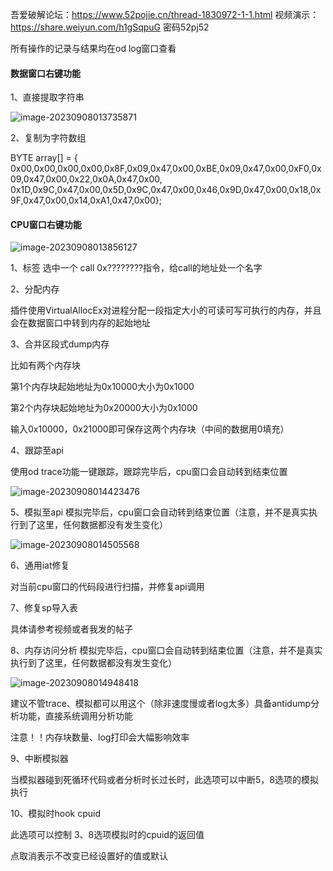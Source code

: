 吾爱破解论坛：https://www.52pojie.cn/thread-1830972-1-1.html
视频演示：https://share.weiyun.com/h1gSqpuG 密码52pj52

所有操作的记录与结果均在od log窗口查看

#### **数据窗口右键功能**

1、直接提取字符串

![image-20230908013735871](https://github.com/mizukiyyds/od_plugin/tree/main/pic/1.png)

2、复制为字符数组

BYTE array[] = {
	0x00,0x00,0x00,0x00,0x8F,0x09,0x47,0x00,0xBE,0x09,0x47,0x00,0xF0,0x09,0x47,0x00,0x22,0x0A,0x47,0x00,
0x1D,0x9C,0x47,0x00,0x5D,0x9C,0x47,0x00,0x46,0x9D,0x47,0x00,0x18,0x9F,0x47,0x00,0x14,0xA1,0x47,0x00};

#### **CPU窗口右键功能**

![image-20230908013856127](https://github.com/mizukiyyds/od_plugin/tree/main/pic/2.png)

1、标签 选中一个 call 0x????????指令，给call的地址处一个名字

2、分配内存

插件使用VirtualAllocEx对进程分配一段指定大小的可读可写可执行的内存，并且会在数据窗口中转到内存的起始地址

3、合并区段式dump内存

比如有两个内存块

第1个内存块起始地址为0x10000大小为0x1000

第2个内存块起始地址为0x20000大小为0x1000

输入0x10000，0x21000即可保存这两个内存块（中间的数据用0填充）

4、跟踪至api

使用od trace功能一键跟踪，跟踪完毕后，cpu窗口会自动转到结束位置

![image-20230908014423476](https://github.com/mizukiyyds/od_plugin/tree/main/pic/3.png)

5、模拟至api
模拟完毕后，cpu窗口会自动转到结束位置（注意，并不是真实执行到了这里，任何数据都没有发生变化）

![image-20230908014505568](https://github.com/mizukiyyds/od_plugin/tree/main/pic/4.png)

6、通用iat修复

对当前cpu窗口的代码段进行扫描，并修复api调用

7、修复sp导入表

具体请参考视频或者我发的帖子


8、内存访问分析
模拟完毕后，cpu窗口会自动转到结束位置（注意，并不是真实执行到了这里，任何数据都没有发生变化）

![image-20230908014948418](https://github.com/mizukiyyds/od_plugin/tree/main/pic/5.png)

建议不管trace、模拟都可以用这个（除非速度慢或者log太多）具备antidump分析功能，直接系统调用分析功能

注意！！内存块数量、log打印会大幅影响效率

9、中断模拟器

当模拟器碰到死循环代码或者分析时长过长时，此选项可以中断5，8选项的模拟执行

10、模拟时hook cpuid

此选项可以控制 3、8选项模拟时的cpuid的返回值

点取消表示不改变已经设置好的值或默认
